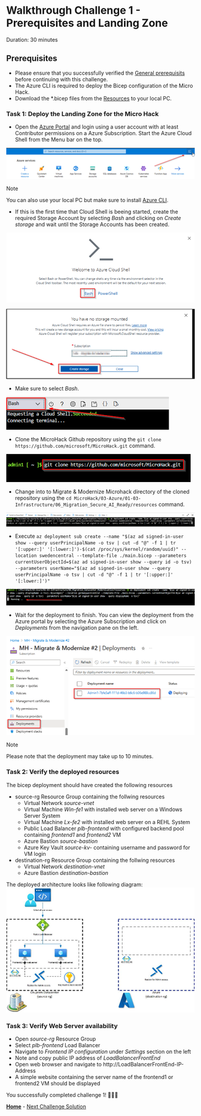 # Walkthrough Challenge 1 - Prerequisites and Landing Zone

Duration: 30 minutes

## Prerequisites

- Please ensure that you successfully verified the [General prerequisits](../../Readme.md#general-prerequisites) before continuing with this challenge.
- The Azure CLI is required to deploy the Bicep configuration of the Micro Hack.
- Download the \*.bicep files from the [Resources](../../resources) to your local PC.

### **Task 1: Deploy the Landing Zone for the Micro Hack**

- Open the [Azure Portal](https://portal.azure.com) and login using a user account with at least Contributor permissions on a Azure Subscription. Start the Azure Cloud Shell from the Menu bar on the top.

![image](./img/CS1.png)

> [!NOTE]
> You can also use your local PC but make sure to install [Azure CLI](https://learn.microsoft.com/en-us/cli/azure/install-azure-cli).

- If this is the first time that Cloud Shell is beeing started, create the required Storage Account by selecting _Bash_ and clicking on _Create storage_ and wait until the Storage Accounts has been created.

![image](./img/CS1-1.png)

![image](./img/CS2.png)

- Make sure to select _Bash_.

![image](./img/CS3.png)

- Clone the MicroHack Github repository using the `git clone https://github.com/microsoft/MicroHack.git` command.

![image](./img/CS4.png)

- Change into to Migrate & Modernize Microhack directory of the cloned repository using the `cd MicroHack/03-Azure/01-03-Infrastructure/06_Migration_Secure_AI_Ready/resources` command.

![image](./img/CS5.png)

- Execute `az deployment sub create --name "$(az ad signed-in-user show --query userPrincipalName -o tsv | cut -d "@" -f 1 | tr '[:upper:]' '[:lower:]')-$(cat /proc/sys/kernel/random/uuid)" --location swedencentral --template-file ./main.bicep --parameters currentUserObjectId=$(az ad signed-in-user show --query id -o tsv) --parameters userName="$(az ad signed-in-user show --query userPrincipalName -o tsv | cut -d "@" -f 1 | tr '[:upper:]' '[:lower:]')"`

![image](./img/CS6.png)

- Wait for the deployment to finish. You can view the deployment from the Azure portal by selecting the Azure Subscription and click on _Deployments_ from the navigation pane on the left.

![image](./img/CS7.png)

> [!NOTE]
> Please note that the deployment may take up to 10 minutes.

### **Task 2: Verify the deployed resources**

The bicep deployment should have created the following resources

- source-rg Resource Group containing the follwing resources
  - Virtual Network _source-vnet_
  - Virtual Machine _Win-fe1_ with installed web server on a Windows Server System
  - Virtual Machine _Lx-fe2_ with installed web server on a REHL System
  - Public Load Balancer _plb-frontend_ with configured backend pool containing _frontend1_ and _frontend2_ VM
  - Azure Bastion _source-bastion_
  - Azure Key Vault _source-kv-_ containing username and password for VM login
- destination-rg Resource Group containing the follwing resources
  - Virtual Network _destination-vnet_
  - Azure Bastion _destination-bastion_

The deployed architecture looks like following diagram:
![image](./img/Challenge-1.jpg)

### **Task 3: Verify Web Server availability**

- Open _source-rg_ Resource Group
- Select _plb-frontend_ Load Balancer
- Navigate to _Frontend IP configuration_ under _Settings_ section on the left
- Note and copy public IP address of _LoadBalancerFrontEnd_
- Open web browser and navigate to http://LoadBalancerFrontEnd-IP-Address
- A simple website containing the server name of the frontend1 or frontend2 VM should be displayed

You successfully completed challenge 1! 🚀🚀🚀

**[Home](../../Readme.md)** - [Next Challenge Solution](../challenge-2/solution.md)
